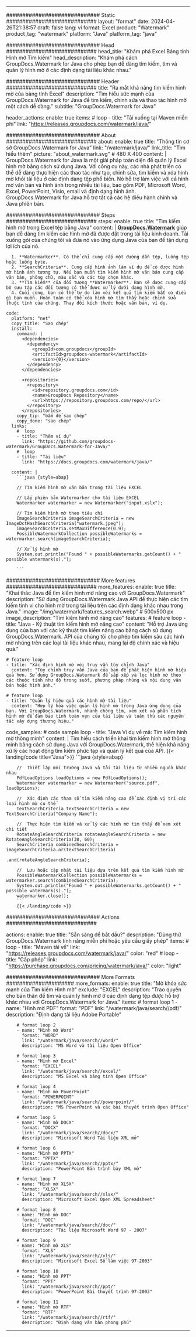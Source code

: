 
---
############################# Static ############################
layout: "format"
date:  2024-04-26T21:38:57
draft: false
lang: vi
format: Excel
product: "Watermark"
product_tag: "watermark"
platform: "Java"
platform_tag: "java"

############################# Head ############################
head_title: "Khám phá Excel Bảng tính Hình mờ Tìm kiếm"
head_description: "Khám phá cách GroupDocs.Watermark for Java cho phép bạn dễ dàng tìm kiếm, tìm và quản lý hình mờ ở các định dạng tài liệu khác nhau."

############################# Header ############################
title: "Ra mắt khả năng tìm kiếm hình mờ của bảng tính Excel" 
description: "Tìm hiểu sức mạnh của GroupDocs.Watermark for Java để tìm kiếm, chỉnh sửa và thao tác hình mờ một cách dễ dàng."
subtitle: "GroupDocs.Watermark for Java" 

header_actions:
  enable: true
  items:
    #  loop
    - title: "Tải xuống tại Maven miễn phí"
      link: "https://releases.groupdocs.com/watermark/java/"
      
############################# About ############################
about:
    enable: true
    title: "Thông tin cơ sở GroupDocs.Watermark for Java"
    link: "/watermark/java/"
    link_title: "Tìm hiểu thêm"
    picture: "about_watermark.svg" # 480 X 400
    content: |
       GroupDocs.Watermark for Java là một giải pháp toàn diện để quản lý Excel hình mờ bằng cách sử dụng Java. Với công cụ này, các nhà phát triển có thể dễ dàng thực hiện các thao tác như tạo, chỉnh sửa, tìm kiếm và xóa hình mờ khỏi tài liệu ở các định dạng tệp phổ biến. Nó hỗ trợ làm việc với cả hình mờ văn bản và hình ảnh trong nhiều tài liệu, bao gồm PDF, Microsoft Word, Excel, PowerPoint, Visio, email và định dạng hình ảnh. GroupDocs.Watermark for Java hỗ trợ tất cả các hệ điều hành chính và Java phiên bản.

############################# Steps ############################
steps:
    enable: true
    title: "Tìm kiếm hình mờ trong Excel tệp bằng Java"
    content: |
      **[GroupDocs.Watermark](https://products.groupdocs.com/watermark/java/)** giúp bạn dễ dàng tìm kiếm các hình mờ đã được đặt trong tài liệu kinh doanh. Tải xuống gói của chúng tôi và đưa nó vào ứng dụng Java của bạn để tận dụng lợi ích của nó.
      
      1. **Watermarker**. Có thể chỉ cung cấp một đường dẫn tệp, luồng tệp hoặc luồng byte.
      2. **SearchCriteria**. Cung cấp hình ảnh làm ví dụ để có được hình mờ hình ảnh tương tự. Nếu bạn muốn tìm kiếm hình mờ văn bản cung cấp văn bản, phông chữ, màu sắc và các tùy chọn khác.
      3. **Tìm kiếm** của đối tượng **Watermarker**. Bạn sẽ được cung cấp bộ sưu tập các đối tượng có thể được xử lý dưới dạng hình mờ.
      4. Cuối cùng, bạn có thể tự do làm với kết quả tìm kiếm bất cứ điều gì bạn muốn. Hoàn toàn có thể xóa hình mờ tìm thấy hoặc chỉnh sửa thuộc tính của chúng. Thay đổi kích thước hoặc văn bản, ví dụ.
   
    code:
      platform: "net"
      copy_title: "Sao chép"
      install:
        command: |
          <dependencies>
            <dependency>
              <groupId>com.groupdocs</groupId>
              <artifactId>groupdocs-watermark</artifactId>
              <version>{0}</version>
            </dependency>
          </dependencies>

          <repositories>
            <repository>
              <id>repository.groupdocs.com</id>
              <name>GroupDocs Repository</name>
              <url>https://repository.groupdocs.com/repo/</url>
            </repository>
          </repositories>
        copy_tip: "bấm để sao chép"
        copy_done: "sao chép"
      links:
        #  loop
        - title: "Thêm ví dụ"
          link: "https://github.com/groupdocs-watermark/GroupDocs.Watermark-for-Java/"
        #  loop
        - title: "Tài liệu"
          link: "https://docs.groupdocs.com/watermark/java/"
          
      content: |
        ```java {style=abap}

        // Tìm kiếm hình mờ văn bản trong tài liệu EXCEL

        // Lấy phiên bản Watermarker cho tài liệu EXCEL
        Watermarker watermarker = new Watermarker("input.xslx");

        // Tìm kiếm hình mờ theo tiêu chí
        ImageSearchCriteria imageSearchCriteria = new ImageDctHashSearchCriteria("watermark.jpeg");
        imageSearchCriteria.setMaxDifference(0.9);
        PossibleWatermarkCollection possibleWatermarks = watermarker.search(imageSearchCriteria);

        // Xử lý hình mờ
        System.out.println("Found " + possibleWatermarks.getCount() + " possible watermark(s).");
        
        ```   
        
############################# More features ############################
more_features:
  enable: true
  title: "Khai thác Java để tìm kiếm hình mờ nâng cao với GroupDocs.Watermark"
  description: "Sử dụng GroupDocs.Watermark Java API để thực hiện các tìm kiếm tinh vi cho hình mờ trong tài liệu trên các định dạng khác nhau trong Java."
  image: "/img/watermark/features_search.webp" # 500x500 px
  image_description: "Tìm kiếm hình mờ nâng cao"
  features:
    # feature loop
    - title: "Java - Kỹ thuật tìm kiếm hình mờ nâng cao"
      content: "Hỗ trợ Java ứng dụng của bạn với các kỹ thuật tìm kiếm nâng cao bằng cách sử dụng GroupDocs.Watermark. API của chúng tôi cho phép tìm kiếm sâu các hình mờ nhúng trên các loại tài liệu khác nhau, mang lại độ chính xác và hiệu quả."

    # feature loop
    - title: "Xác định hình mờ với truy vấn tùy chỉnh Java"
      content: "Tùy chỉnh truy vấn Java của bạn để phát hiện hình mờ hiệu quả hơn. Sử dụng GroupDocs.Watermark để sắp xếp và lọc hình mờ theo các thuộc tính như độ trong suốt, phương pháp nhúng và nội dung văn bản hoặc hình ảnh."

    # feature loop
    - title: "Quản lý hiệu quả các hình mờ tài liệu"
      content: "Hợp lý hóa việc quản lý hình mờ trong Java ứng dụng của bạn. Với GroupDocs.Watermark, nhanh chóng tìm, xem xét và phân tích hình mờ để đảm bảo tính toàn vẹn của tài liệu và tuân thủ các nguyên tắc xây dựng thương hiệu."
      
  code_samples:
    # code sample loop
    - title: "Java Ví dụ về mã: Tìm kiếm hình mờ thông minh"
      content: |
        Tìm hiểu cách triển khai tìm kiếm hình mờ thông minh bằng cách sử dụng Java với GroupDocs.Watermark, thể hiện khả năng xử lý các hoạt động tìm kiếm phức tạp và quản lý kết quả của API.
        {{< landing/code title="Java">}}
        ```java {style=abap}
        
        //  Thiết lập môi trường Java và tải tài liệu từ nhiều nguồn khác nhau
        PdfLoadOptions loadOptions = new PdfLoadOptions();
        Watermarker watermarker = new Watermarker("source.pdf", loadOptions);

        //  Xác định các tham số tìm kiếm nâng cao để xác định vị trí các loại hình mờ cụ thể
        TextSearchCriteria textSearchCriteria = new TextSearchCriteria("Company Name");

        //  Thực hiện tìm kiếm và xử lý các hình mờ tìm thấy để xem xét chi tiết
        RotateAngleSearchCriteria rotateAngleSearchCriteria = new RotateAngleSearchCriteria(30, 60);
        SearchCriteria combinedSearchCriteria = imageSearchCriteria.or(textSearchCriteria)
                                                                   .and(rotateAngleSearchCriteria);

        //  Lưu hoặc cập nhật tài liệu dựa trên kết quả tìm kiếm hình mờ
        PossibleWatermarkCollection possibleWatermarks = watermarker.search(combinedSearchCriteria);
        System.out.println("Found " + possibleWatermarks.getCount() + " possible watermark(s).");
        watermarker.close();
        ```
        {{< /landing/code >}}


############################# Actions ############################

actions:
  enable: true
  title: "Sẵn sàng để bắt đầu?"
  description: "Dùng thử GroupDocs.Watermark tính năng miễn phí hoặc yêu cầu giấy phép"
  items:
    #  loop
    - title: "Maven tải về"
      link: "https://releases.groupdocs.com/watermark/java/"
      color: "red"
        #  loop
    - title: "Cấp phép"
      link: "https://purchase.groupdocs.com/pricing/watermark/java/"
      color: "light"


############################# More Formats #####################
more_formats:
    enable: true
    title: "Mở khóa sức mạnh của Tìm kiếm Hình mờ"
    exclude: "EXCEL"
    description: "Trao quyền cho bản thân để tìm và quản lý hình mờ ở các định dạng tệp được hỗ trợ khác nhau với GroupDocs.Watermark for Java."
    items: 
        # format loop 1
        - name: "Hình mờ PDF"
          format: "PDF"
          link: "/watermark/java/search//pdf/"
          description: "Định dạng tài liệu Adobe Portable"

        # format loop 2
        - name: "Hình mờ Word"
          format: "WORD"
          link: "/watermark/java/search//word/"
          description: "MS Word và tài liệu Open Office"
          
        # format loop 3
        - name: "Hình mờ Excel"
          format: "EXCEL"
          link: "/watermark/java/search//excel/"
          description: "MS Excel và bảng tính Open Office"

        # format loop 4
        - name: "Hình mờ PowerPoint"
          format: "POWERPOINT"
          link: "/watermark/java/search//powerpoint/"
          description: "MS PowerPoint và các bài thuyết trình Open Office"

        # format loop 5
        - name: "Hình mờ DOCX"
          format: "DOCX"
          link: "/watermark/java/search//docx/"
          description: "Microsoft Word Tài liệu XML mở"
          
        # format loop 6
        - name: "Hình mờ PPTX"
          format: "PPTX"
          link: "/watermark/java/search//pptx/"
          description: "PowerPoint Bản trình bày XML mở"
          
        # format loop 7
        - name: "Hình mờ XLSX"
          format: "XLSX"
          link: "/watermark/java/search//xlsx/"
          description: "Microsoft Excel Open XML Spreadsheet"

        # format loop 8
        - name: "Hình mờ DOC"
          format: "DOC"
          link: "/watermark/java/search//doc/"
          description: "Tài liệu Microsoft Word 97 - 2007"

        # format loop 9
        - name: "Hình mờ XLS"
          format: "XLS"
          link: "/watermark/java/search//xls/"
          description: "Microsoft Excel Sổ làm việc 97-2003"

        # format loop 10
        - name: "Hình mờ PPT"
          format: "PPT"
          link: "/watermark/java/search//ppt/"
          description: "PowerPoint Bài thuyết trình 97-2003"

        # format loop 11
        - name: "Hình mờ RTF"
          format: "RTF"
          link: "/watermark/java/search//rtf/"
          description: "Định dạng văn bản phong phú"

---